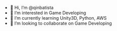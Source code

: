 - 👋 Hi, I’m @qinbatista
- 👀 I’m interested in Game Developing
- 🌱 I’m currently learning Unity3D, Python, AWS
- 💞️ I’m looking to collaborate on Game Developing

<!---
qinbatista/qinbatista is a ✨ special ✨ repository because its `README.md` (this file) appears on your GitHub profile.
You can click the Preview link to take a look at your changes.
--->
